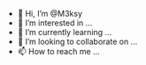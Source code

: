 - 👋 Hi, I’m @M3ksy
- 👀 I’m interested in ...
- 🌱 I’m currently learning ...
- 💞️ I’m looking to collaborate on ...
- 📫 How to reach me ...

<!---
M3ksy/M3ksy is a ✨ special ✨ repository because its `README.md` (this file) appears on your GitHub profile.
You can click the Preview link to take a look at your changes.
--->
